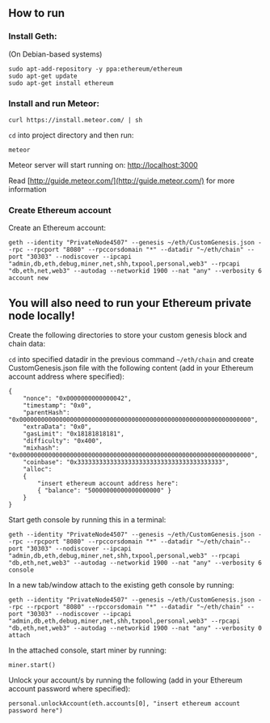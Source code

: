 ## How to run

### Install Geth:

(On Debian-based systems)

```
sudo apt-add-repository -y ppa:ethereum/ethereum
sudo apt-get update
sudo apt-get install ethereum
```


### Install and run Meteor:

```
curl https://install.meteor.com/ | sh
```

`cd` into project directory and then run:

```
meteor
```

Meteor server will start running on: [http://localhost:3000](http://localhost:3000)

Read [http://guide.meteor.com/](http://guide.meteor.com/) for more information

### Create Ethereum account

Create an Ethereum account:

```
geth --identity "PrivateNode4507" --genesis ~/eth/CustomGenesis.json --rpc --rpcport "8080" --rpccorsdomain "*" --datadir "~/eth/chain" --port "30303" --nodiscover --ipcapi "admin,db,eth,debug,miner,net,shh,txpool,personal,web3" --rpcapi "db,eth,net,web3" --autodag --networkid 1900 --nat "any" --verbosity 6 account new
```

## You will also need to run your Ethereum private node locally!

Create the following directories to store your custom genesis block and chain data:

`cd` into specified datadir in the previous command `~/eth/chain` and create CustomGenesis.json file with the following content (add in your Ethereum account address where specified):

```
{
    "nonce": "0x0000000000000042",
    "timestamp": "0x0",
    "parentHash": "0x0000000000000000000000000000000000000000000000000000000000000000",
    "extraData": "0x0",
    "gasLimit": "0x18181818181",
    "difficulty": "0x400",
    "mixhash": "0x0000000000000000000000000000000000000000000000000000000000000000",
    "coinbase": "0x3333333333333333333333333333333333333333",
    "alloc":
    {
        "insert ethereum account address here":
        { "balance": "50000000000000000000" }
    }
}
```

Start geth console by running this in a terminal:

```
geth --identity "PrivateNode4507" --genesis ~/eth/CustomGenesis.json --rpc --rpcport "8080" --rpccorsdomain "*" --datadir "~/eth/chain"--port "30303" --nodiscover --ipcapi "admin,db,eth,debug,miner,net,shh,txpool,personal,web3" --rpcapi "db,eth,net,web3" --autodag --networkid 1900 --nat "any" --verbosity 6 console
```

In a new tab/window attach to the existing geth console by running:

```
geth --identity "PrivateNode4507" --genesis ~/eth/CustomGenesis.json --rpc --rpcport "8080" --rpccorsdomain "*" --datadir "~/eth/chain" --port "30303" --nodiscover --ipcapi "admin,db,eth,debug,miner,net,shh,txpool,personal,web3" --rpcapi "db,eth,net,web3" --autodag --networkid 1900 --nat "any" --verbosity 0 attach
```

In the attached console, start miner by running:

```
miner.start()
```

Unlock your account/s by running the following (add in your Ethereum account password where specified):

```
personal.unlockAccount(eth.accounts[0], "insert ethereum account password here")
```
